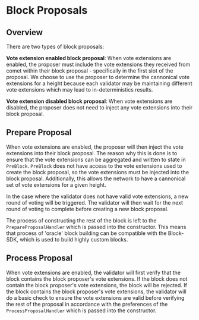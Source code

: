 # Block Proposals

## Overview

There are two types of block proposals:

**Vote extension enabled block proposal**: When vote extensions are enabled, the proposer must include the vote extensions they received from comet within their block proposal - specifically in the first slot of the proposal. We choose to use the proposer to determine the cannonical vote extensions for a height because each validator may be maintaining different
vote extensions which may lead to in-deterministics results.

**Vote extension disabled block proposal**: When vote extensions are disabled, the proposer does not need to inject any vote extensions
into their block proposal.


## Prepare Proposal

When vote extensions are enabled, the proposer will then inject the vote extensions into their block proposal. The reason why this is done is to ensure that the vote extensions can be aggregated and written to state in `PreBlock`. `PreBlock` does not have access to the vote extensions used to create the block proposal, so the vote extensions must be injected into the block proposal. Additionally, this allows the network to have a cannonical set of vote extensions for a given height.

In the case where the validator does not have valid vote extensions, a new round of voting will be triggered. The validator will then wait for the next round of voting to complete before creating a new block proposal.

The process of constructing the rest of the block is left to the `PrepareProposalHandler` which is passed into the constructor. This means that process of 'oracle' block building can be compatible with the Block-SDK, which is used to build highly custom blocks.

## Process Proposal

When vote extensions are enabled, the validator will first verify that the block contains the block proposer's vote extensions. If the block does not contain the block proposer's vote extensions, the block will be rejected. If the block contains the block proposer's vote extensions, the validator will do a basic check to ensure the vote extensions are valid before verifying the rest of the proposal in accordance with the preferences of the `ProcessProposalHandler` which is passed into the constructor.
